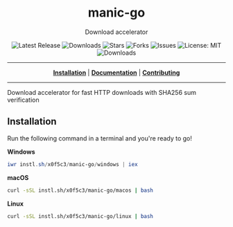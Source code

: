 <h1 align="center">manic-go</h1>
<p align="center">Download accelerator</p>

<p align="center">

<a style="text-decoration: none" href="https://github.com/x0f5c3/manic-go/releases">
<img src="https://img.shields.io/github/v/release/x0f5c3/manic-go?style=flat-square" alt="Latest Release">
</a>

<a style="text-decoration: none" href="https://github.com/x0f5c3/manic-go/releases">
<img src="https://img.shields.io/github/downloads/x0f5c3/manic-go/total.svg?style=flat-square" alt="Downloads">
</a>

<a style="text-decoration: none" href="https://github.com/x0f5c3/manic-go/stargazers">
<img src="https://img.shields.io/github/stars/x0f5c3/manic-go.svg?style=flat-square" alt="Stars">
</a>

<a style="text-decoration: none" href="https://github.com/x0f5c3/manic-go/fork">
<img src="https://img.shields.io/github/forks/x0f5c3/manic-go.svg?style=flat-square" alt="Forks">
</a>

<a style="text-decoration: none" href="https://github.com/x0f5c3/manic-go/issues">
<img src="https://img.shields.io/github/issues/x0f5c3/manic-go.svg?style=flat-square" alt="Issues">
</a>

<a style="text-decoration: none" href="https://opensource.org/licenses/MIT">
<img src="https://img.shields.io/badge/License-MIT-yellow.svg?style=flat-square" alt="License: MIT">
</a>

<br/>

<a style="text-decoration: none" href="https://github.com/x0f5c3/manic-go/releases">
<img src="https://img.shields.io/badge/platform-windows%20%7C%20macos%20%7C%20linux-informational?style=for-the-badge" alt="Downloads">
</a>

<br/>

</p>

----

<p align="center">
<strong><a href="https://x0f5c3.github.io/manic-go/#/installation">Installation</a></strong>
|
<strong><a href="https://x0f5c3.github.io/manic-go/#/docs">Documentation</a></strong>
|
<strong><a href="https://x0f5c3.github.io/manic-go/#/CONTRIBUTING">Contributing</a></strong>
</p>

----

Download accelerator for fast HTTP downloads with SHA256 sum verification

## Installation

Run the following command in a terminal and you're ready to go!

**Windows**
```powershell
iwr instl.sh/x0f5c3/manic-go/windows | iex
```

**macOS**
```bash
curl -sSL instl.sh/x0f5c3/manic-go/macos | bash
```

**Linux**
```bash
curl -sSL instl.sh/x0f5c3/manic-go/linux | bash
```
